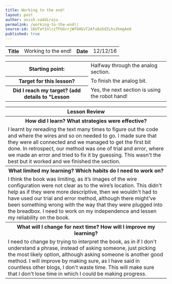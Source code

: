 ```yaml
---
title: Working to the end!
layout: post
author: anish.vaddiraju
permalink: /working-to-the-end!/
source-id: 16UTeYInlczTFUGcrjWfGHGvT2Afu8a5d2Lhv2hmgAe8
published: true
---
```

<table>
  <tr>
    <th>Title</th>
    <td>Working to the end!</td>
    <th>Date</th>
    <td>12/12/16</td>
  </tr>
</table>


<table>
  <tr>
    <th>Starting point:</th>
    <td>Halfway through the analog section.</td>
  </tr>
  <tr>
    <th>Target for this lesson?</th>
    <td>To finish the analog bit.</td>
  </tr>
  <tr>
    <th>Did I reach my target? 
(add details to "Lesson </th>
    <td>Yes, the next section is using the robot hand!</td>
  </tr>
</table>


<table>
  <tr>
    <th>Lesson Review</th>
  </tr>
  <tr>
    <th>How did I learn? What strategies were effective?  </th>
  </tr>
  <tr>
    <td>I learnt by rereading the text many times to figure out the code and where the wires and so on needed to go. I made sure that they were all connected and we managed to get the first bit done. In retrospect, our method was one of trial and error, where we made an error and tried to fix it by guessing. This wasn't the best but it worked and we finished the section.</td>
  </tr>
  <tr>
    <th>What limited my learning? Which habits do I need to work on? </th>
  </tr>
  <tr>
    <td>I think the book was limiting, as it’s images of the wire configuration were not clear as to the wire’s location. This didn't help as if they were more descriptive, then we wouldn't had to have used our trial and error method, although there might’ve been something wrong with the way that they were plugged into the breadbox. I need to work on my independence and lessen my reliability on the book.</td>
  </tr>
  <tr>
    <th>What will I change for next time? How will I improve my learning?</th>
  </tr>
  <tr>
    <td>I need to change by trying to interpret the book, as in if I don't understand a phrase, instead of asking someone, just picking the most likely option, although asking someone is another good method. I will improve by making sure, as I have said in countless other blogs, I don't waste time. This will make sure that I don't lose time in which I could be making progress.</td>
  </tr>
</table>


